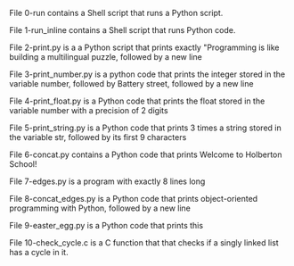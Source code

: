 File 0-run contains a Shell script that runs a Python script.

File 1-run_inline contains a Shell script that runs Python code.

File 2-print.py is a a Python script that prints exactly "Programming is like building a multilingual puzzle, followed by a new line

File 3-print_number.py is a python code that prints the integer stored in the variable number, followed by Battery street, followed by a new line

File 4-print_float.py is a Python code that prints  the float stored in the variable number with a precision of 2 digits

File 5-print_string.py is a Python code that prints 3 times a string stored in the variable str, followed by its first 9 characters

File 6-concat.py contains a Python code that prints Welcome to Holberton School!

File 7-edges.py is a program with exactly 8 lines long

File 8-concat_edges.py is a Python code that prints object-oriented programming with Python, followed by a new line

File 9-easter_egg.py is a Python code that prints this

File 10-check_cycle.c is a C function that that checks if a singly linked list has a cycle in it.


